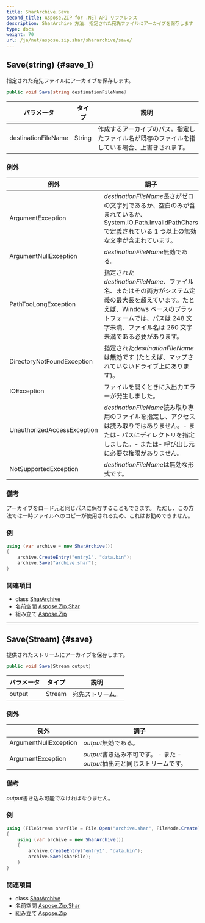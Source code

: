 ```yaml
---
title: SharArchive.Save
second_title: Aspose.ZIP for .NET API リファレンス
description: SharArchive 方法. 指定された宛先ファイルにアーカイブを保存します
type: docs
weight: 70
url: /ja/net/aspose.zip.shar/shararchive/save/
---
```

## Save(string) {#save_1}

指定された宛先ファイルにアーカイブを保存します。

```csharp
public void Save(string destinationFileName)
```

| パラメータ | タイプ | 説明 |
| --- | --- | --- |
| destinationFileName | String | 作成するアーカイブのパス。指定したファイル名が既存のファイルを指している場合、上書きされます。 |

### 例外

| 例外 | 調子 |
| --- | --- |
| ArgumentException | *destinationFileName*長さがゼロの文字列であるか、空白のみが含まれているか、System.IO.Path.InvalidPathChars で定義されている 1 つ以上の無効な文字が含まれています。 |
| ArgumentNullException | *destinationFileName*無効である。 |
| PathTooLongException | 指定された*destinationFileName*、ファイル名、またはその両方がシステム定義の最大長を超えています。たとえば、Windows ベースのプラットフォームでは、パスは 248 文字未満、ファイル名は 260 文字未満である必要があります。 |
| DirectoryNotFoundException | 指定された*destinationFileName*は無効です (たとえば、マップされていないドライブ上にあります)。 |
| IOException | ファイルを開くときに入出力エラーが発生しました。 |
| UnauthorizedAccessException | *destinationFileName*読み取り専用のファイルを指定し、アクセスは読み取りではありません。- または- パスにディレクトリを指定しました。- または- 呼び出し元に必要な権限がありません。 |
| NotSupportedException | *destinationFileName*は無効な形式です。 |

### 備考

アーカイブをロード元と同じパスに保存することもできます。 ただし、この方法では一時ファイルへのコピーが使用されるため、これはお勧めできません。

### 例

```csharp
using (var archive = new SharArchive())
{
    archive.CreateEntry("entry1", "data.bin");        
    archive.Save("archive.shar");
}       
```

### 関連項目

* class [SharArchive](../)
* 名前空間 [Aspose.Zip.Shar](../../shararchive/)
* 組み立て [Aspose.Zip](../../../)

---

## Save(Stream) {#save}

提供されたストリームにアーカイブを保存します。

```csharp
public void Save(Stream output)
```

| パラメータ | タイプ | 説明 |
| --- | --- | --- |
| output | Stream | 宛先ストリーム。 |

### 例外

| 例外 | 調子 |
| --- | --- |
| ArgumentNullException | *output*無効である。 |
| ArgumentException | *output*書き込み不可です。 - また -*output*抽出元と同じストリームです。 |

### 備考

*output*書き込み可能でなければなりません。

### 例

```csharp
using (FileStream sharFile = File.Open("archive.shar", FileMode.Create))
{
    using (var archive = new SharArchive())
    {
        archive.CreateEntry("entry1", "data.bin");        
        archive.Save(sharFile);
    }
}       
```

### 関連項目

* class [SharArchive](../)
* 名前空間 [Aspose.Zip.Shar](../../shararchive/)
* 組み立て [Aspose.Zip](../../../)


